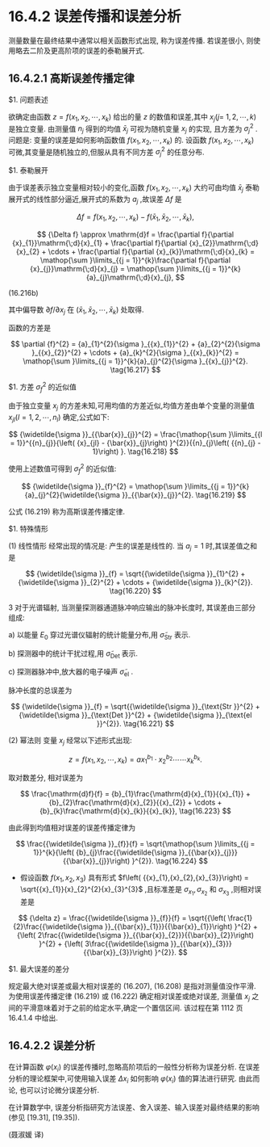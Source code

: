 # 16.4.2 误差传播和误差分析

测量数量在最终结果中通常以相关函数形式出现, 称为误差传播. 若误差很小, 则使用略去二阶及更高阶项的误差的泰勒展开式.

## 16.4.2.1 高斯误差传播定律

$1. 问题表述

欲确定由函数 $z = f\left( {{x}_{1},{x}_{2},\cdots ,{x}_{k}}\right)$ 给出的量 $z$ 的数值和误差,其中 ${x}_{j}(j =$ $1,2,\cdots , k)$ 是独立变量. 由测量值 ${n}_{j}$ 得到的均值 ${\bar{x}}_{j}$ 可视为随机变量 ${x}_{j}$ 的实现, 且方差为 ${\sigma }_{j}^{2}$ . 问题是: 变量的误差是如何影响函数值 $f\left( {{x}_{1},{x}_{2},\cdots ,{x}_{k}}\right)$ 的. 设函数 $f\left( {{x}_{1},{x}_{2},\cdots ,{x}_{k}}\right)$ 可微,其变量是随机独立的,但服从具有不同方差 ${\sigma }_{j}^{2}$ 的任意分布.

$1. 泰勒展开

由于误差表示独立变量相对较小的变化,函数 $f\left( {{x}_{1},{x}_{2},\cdots ,{x}_{k}}\right)$ 大约可由均值 ${\bar{x}}_{j}$ 泰勒展开式的线性部分逼近,展开式的系数为 ${a}_{j}$ ,故误差 ${\Delta f}$ 是

$$
{\Delta f} = f\left( {{x}_{1},{x}_{2},\cdots ,{x}_{k}}\right)  - f\left( {{\bar{x}}_{1},{\bar{x}}_{2},\cdots ,{\bar{x}}_{k}}\right) , \tag{16.216a}
$$

$$
{\Delta f} \approx  \mathrm{d}f = \frac{\partial f}{\partial {x}_{1}}\mathrm{\;d}{x}_{1} + \frac{\partial f}{\partial {x}_{2}}\mathrm{\;d}{x}_{2} + \cdots  + \frac{\partial f}{\partial {x}_{k}}\mathrm{\;d}{x}_{k} = \mathop{\sum }\limits_{{j = 1}}^{k}\frac{\partial f}{\partial {x}_{j}}\mathrm{\;d}{x}_{j} = \mathop{\sum }\limits_{{j = 1}}^{k}{a}_{j}\mathrm{\;d}{x}_{j},
$$

(16.216b)

其中偏导数 $\partial f/\partial {x}_{j}$ 在 $\left( {{\bar{x}}_{1},{\bar{x}}_{2},\cdots ,{\bar{x}}_{k}}\right)$ 处取得.

函数的方差是

$$
\partial {f}^{2} = {a}_{1}^{2}{\sigma }_{{x}_{1}}^{2} + {a}_{2}^{2}{\sigma }_{{x}_{2}}^{2} + \cdots  + {a}_{k}^{2}{\sigma }_{{x}_{k}}^{2} = \mathop{\sum }\limits_{{j = 1}}^{k}{a}_{j}^{2}{\sigma }_{{x}_{j}}^{2}. \tag{16.217}
$$

$1. 方差 ${\sigma }_{f}^{2}$ 的近似值

由于独立变量 ${x}_{j}$ 的方差未知,可用均值的方差近似,均值方差由单个变量的测量值 ${x}_{jl}\left( {l = 1,2,\cdots ,{n}_{l}}\right)$ 确定,公式如下:

$$
{\widetilde{\sigma }}_{{\bar{x}}_{j}}^{2} = \frac{\mathop{\sum }\limits_{{l = 1}}^{{n}_{j}}{\left( {x}_{jl} - {\bar{x}}_{j}\right) }^{2}}{{n}_{j}\left( {{n}_{j} - 1}\right) }. \tag{16.218}
$$

使用上述数值可得到 ${\sigma }_{f}^{2}$ 的近似值:

$$
{\widetilde{\sigma }}_{f}^{2} = \mathop{\sum }\limits_{{j = 1}}^{k}{a}_{j}^{2}{\widetilde{\sigma }}_{{\bar{x}}_{j}}^{2}. \tag{16.219}
$$

公式 (16.219) 称为高斯误差传播定律.

$1. 特殊情形

(1) 线性情形 经常出现的情况是: 产生的误差是线性的. 当 ${a}_{j} = 1$ 时,其误差值之和是

$$
{\widetilde{\sigma }}_{f} = \sqrt{{\widetilde{\sigma }}_{1}^{2} + {\widetilde{\sigma }}_{2}^{2} + \cdots  + {\widetilde{\sigma }}_{k}^{2}}. \tag{16.220}
$$

3 对于光谱辐射, 当测量探测器通道脉冲响应输出的脉冲长度时, 其误差由三部分组成:

a) 以能量 ${E}_{0}$ 穿过光谱仪辐射的统计能量分布,用 ${\widetilde{\sigma }}_{\mathrm{{Str}}}$ 表示.

b) 探测器中的统计干扰过程,用 ${\widetilde{\sigma }}_{\text{Det }}$ 表示.

c) 探测器脉冲中,放大器的电子噪声 ${\widetilde{\sigma }}_{\mathrm{{el}}}$ .

脉冲长度的总误差为

$$
{\widetilde{\sigma }}_{f} = \sqrt{{\widetilde{\sigma }}_{\text{Str }}^{2} + {\widetilde{\sigma }}_{\text{Det }}^{2} + {\widetilde{\sigma }}_{\text{el }}^{2}}. \tag{16.221}
$$

(2) 幂法则 变量 ${x}_{j}$ 经常以下述形式出现:

$$
z = f\left( {{x}_{1},{x}_{2},\cdots ,{x}_{k}}\right)  = a{x}_{1}^{{b}_{1}} \cdot  {x}_{2}^{{b}_{2}}\cdots \cdots {x}_{k}^{{b}_{k}}. \tag{16.222}
$$

取对数差分, 相对误差为

$$
\frac{\mathrm{d}f}{f} = {b}_{1}\frac{\mathrm{d}{x}_{1}}{{x}_{1}} + {b}_{2}\frac{\mathrm{d}{x}_{2}}{{x}_{2}} + \cdots  + {b}_{k}\frac{\mathrm{d}{x}_{k}}{{x}_{k}}, \tag{16.223}
$$

由此得到均值相对误差的误差传播定律为

$$
\frac{{\widetilde{\sigma }}_{f}}{f} = \sqrt{\mathop{\sum }\limits_{{j = 1}}^{k}{\left( {b}_{j}\frac{{\widetilde{\sigma }}_{{\bar{x}}_{j}}}{{\bar{x}}_{j}}\right) }^{2}}. \tag{16.224}
$$

- 假设函数 $f\left( {{x}_{1},{x}_{2},{x}_{3}}\right)$ 具有形式 $f\left( {{x}_{1},{x}_{2},{x}_{3}}\right)  = \sqrt{{x}_{1}}{x}_{2}^{2}{x}_{3}^{3}$ ,且标准差是 ${\sigma }_{{x}_{1}},{\sigma }_{{x}_{2}}$ 和 ${\sigma }_{{x}_{3}}$ ,则相对误差是

$$
{\delta z} = \frac{{\widetilde{\sigma }}_{f}}{f} = \sqrt{{\left( \frac{1}{2}\frac{{\widetilde{\sigma }}_{{\bar{x}}_{1}}}{{\bar{x}}_{1}}\right) }^{2} + {\left( 2\frac{{\widetilde{\sigma }}_{{\bar{x}}_{2}}}{{\bar{x}}_{2}}\right) }^{2} + {\left( 3\frac{{\widetilde{\sigma }}_{{\bar{x}}_{3}}}{{\bar{x}}_{3}}\right) }^{2}}.
$$

$1. 最大误差的差分

规定最大绝对误差或最大相对误差的 (16.207), (16.208) 是指对测量值没作平滑. 为使用误差传播定律 (16.219) 或 (16.222) 确定相对误差或绝对误差, 测量值 ${x}_{j}$ 之间的平滑意味着对于之前的给定水平,确定一个置信区间. 该过程在第 1112 页 16.4.1.4 中给出.

## 16.4.2.2 误差分析

在计算函数 $\varphi \left( {x}_{i}\right)$ 的误差传播时,忽略高阶项后的一般性分析称为误差分析. 在误差分析的理论框架中,可使用输入误差 $\Delta {x}_{i}$ 如何影响 $\varphi \left( {x}_{i}\right)$ 值的算法进行研究. 由此而论, 也可以讨论微分误差分析.

在计算数学中, 误差分析指研究方法误差、舍入误差、输入误差对最终结果的影响 (参见 [19.31], [19.35]).

(聂淑媛 译)


